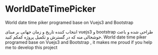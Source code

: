 # WorldDateTimePicker
 World date time piker programed base on Vuejs3 and Bootstrap 

انتخاب کننده تاریخ و زمان جهانی بر مبنای vuejs3 و bootstrap طراحی شده و باعث خوشحالی منه که در گسترش و تکمیل پروژه کمکم کنید.
World date time piker programed base on Vuejs3 and Bootstrap , it makes me proud  if you help me to develop this project
